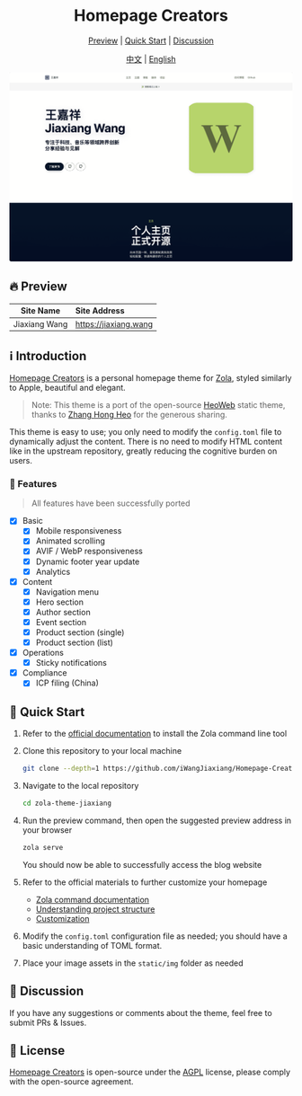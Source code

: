 <div align="center">

<h1>Homepage Creators</h1>

<p align="center">

[Preview](#-preview) | [Quick Start](#-quick-start) | [Discussion](#-discussion)

[中文](./README.md) | [English](./README.en.md)

</p>
</div>

[![preview](./screenshot.png)](https://jiaxiang.wang)

## 🔥 Preview

| Site Name | Site Address |
|:------:|:-----------------------|
| Jiaxiang Wang | https://jiaxiang.wang |


## ℹ️ Introduction

[Homepage Creators](https://github.com/iWangJiaxiang/Homepage-Creators) is a personal homepage theme for [Zola](https://github.com/getzola/zola), styled similarly to Apple, beautiful and elegant.

> Note: This theme is a port of the open-source [HeoWeb](https://github.com/zhheo/HeoWeb) static theme, thanks to [Zhang Hong Heo](https://blog.zhheo.com/) for the generous sharing.

This theme is easy to use; you only need to modify the `config.toml` file to dynamically adjust the content. There is no need to modify HTML content like in the upstream repository, greatly reducing the cognitive burden on users.

### 🔌 Features

> All features have been successfully ported

- [x] Basic
  - [x] Mobile responsiveness
  - [x] Animated scrolling
  - [x] AVIF / WebP responsiveness
  - [x] Dynamic footer year update
  - [x] Analytics
- [x] Content
  - [x] Navigation menu
  - [x] Hero section
  - [x] Author section
  - [x] Event section
  - [x] Product section (single)
  - [x] Product section (list)
- [x] Operations
  - [x] Sticky notifications
- [x] Compliance
  - [x] ICP filing (China)

## 📝 Quick Start

1. Refer to the [official documentation](https://www.getzola.org/documentation/getting-started/installation/) to install the Zola command line tool
1. Clone this repository to your local machine

    ```bash
    git clone --depth=1 https://github.com/iWangJiaxiang/Homepage-Creators
    ```

1. Navigate to the local repository

    ```bash
    cd zola-theme-jiaxiang
    ```

1. Run the preview command, then open the suggested preview address in your browser

    ```bash
    zola serve
    ```

    You should now be able to successfully access the blog website

1. Refer to the official materials to further customize your homepage
   - [Zola command documentation](https://www.getzola.org/documentation/getting-started/cli-usage/)
   - [Understanding project structure](https://www.getzola.org/documentation/getting-started/directory-structure/)
   - [Customization](https://www.getzola.org/documentation/getting-started/configuration/)

1. Modify the `config.toml` configuration file as needed; you should have a basic understanding of TOML format.

1. Place your image assets in the `static/img` folder as needed

## 💬 Discussion

If you have any suggestions or comments about the theme, feel free to submit PRs & Issues.

## 🔐 License

[Homepage Creators](https://github.com/iWangJiaxiang/Homepage-Creators) is open-source under the [AGPL](./LICENSE) license, please comply with the open-source agreement.
